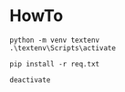 # HowTo

```
python -m venv textenv
.\textenv\Scripts\activate

pip install -r req.txt

deactivate
```